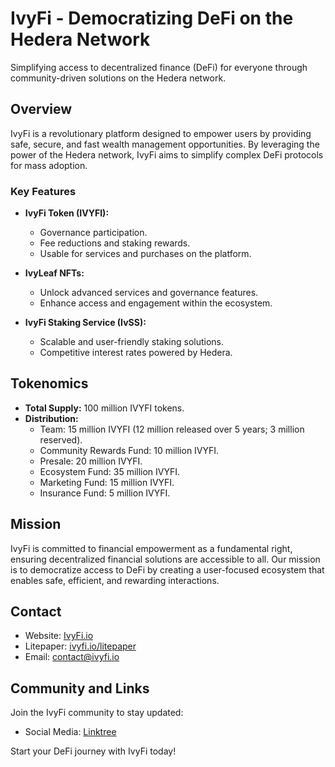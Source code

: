 # IvyFi - Democratizing DeFi on the Hedera Network

Simplifying access to decentralized finance (DeFi) for everyone through community-driven solutions on the Hedera network.

## Overview

IvyFi is a revolutionary platform designed to empower users by providing safe, secure, and fast wealth management opportunities. By leveraging the power of the Hedera network, IvyFi aims to simplify complex DeFi protocols for mass adoption.

### Key Features

- **IvyFi Token (IVYFI):**
  - Governance participation.
  - Fee reductions and staking rewards.
  - Usable for services and purchases on the platform.

- **IvyLeaf NFTs:**
  - Unlock advanced services and governance features.
  - Enhance access and engagement within the ecosystem.

- **IvyFi Staking Service (IvSS):**
  - Scalable and user-friendly staking solutions.
  - Competitive interest rates powered by Hedera.

## Tokenomics

- **Total Supply:** 100 million IVYFI tokens.
- **Distribution:**
  - Team: 15 million IVYFI (12 million released over 5 years; 3 million reserved).
  - Community Rewards Fund: 10 million IVYFI.
  - Presale: 20 million IVYFI.
  - Ecosystem Fund: 35 million IVYFI.
  - Marketing Fund: 15 million IVYFI.
  - Insurance Fund: 5 million IVYFI.

## Mission

IvyFi is committed to financial empowerment as a fundamental right, ensuring decentralized financial solutions are accessible to all. Our mission is to democratize access to DeFi by creating a user-focused ecosystem that enables safe, efficient, and rewarding interactions.

## Contact

- Website: [IvyFi.io](https://ivyfi.io)
- Litepaper: [ivyfi.io/litepaper](https://ivyfi.io/litepaper)
- Email: contact@ivyfi.io

## Community and Links

Join the IvyFi community to stay updated:
- Social Media: [Linktree](https://linktr.ee/ivyfi.io)

Start your DeFi journey with IvyFi today!

